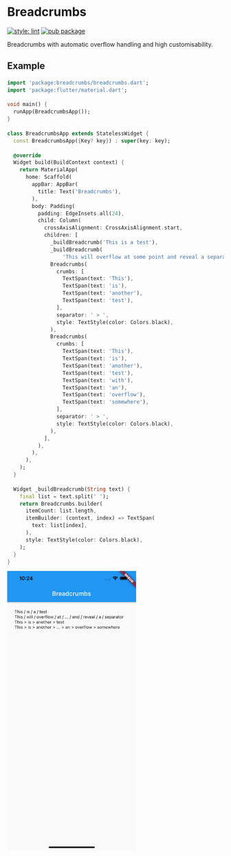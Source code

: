 # Breadcrumbs

[![style: lint](https://img.shields.io/badge/style-lint-4BC0F5.svg)](https://pub.dev/packages/lint)
[![pub package](https://img.shields.io/pub/v/breadcrumbs.svg)](https://pub.dartlang.org/packages/breadcrumbs)

Breadcrumbs with automatic overflow handling and high customisability.

## Example
```dart
import 'package:breadcrumbs/breadcrumbs.dart';
import 'package:flutter/material.dart';

void main() {
  runApp(BreadcrumbsApp());
}

class BreadcrumbsApp extends StatelessWidget {
  const BreadcrumbsApp({Key? key}) : super(key: key);

  @override
  Widget build(BuildContext context) {
    return MaterialApp(
      home: Scaffold(
        appBar: AppBar(
          title: Text('Breadcrumbs'),
        ),
        body: Padding(
          padding: EdgeInsets.all(24),
          child: Column(
            crossAxisAlignment: CrossAxisAlignment.start,
            children: [
              _buildBreadcrumb('This is a test'),
              _buildBreadcrumb(
                  'This will overflow at some point and reveal a separator'),
              Breadcrumbs(
                crumbs: [
                  TextSpan(text: 'This'),
                  TextSpan(text: 'is'),
                  TextSpan(text: 'another'),
                  TextSpan(text: 'test'),
                ],
                separator: ' > ',
                style: TextStyle(color: Colors.black),
              ),
              Breadcrumbs(
                crumbs: [
                  TextSpan(text: 'This'),
                  TextSpan(text: 'is'),
                  TextSpan(text: 'another'),
                  TextSpan(text: 'test'),
                  TextSpan(text: 'with'),
                  TextSpan(text: 'an'),
                  TextSpan(text: 'overflow'),
                  TextSpan(text: 'somewhere'),
                ],
                separator: ' > ',
                style: TextStyle(color: Colors.black),
              ),
            ],
          ),
        ),
      ),
    );
  }

  Widget _buildBreadcrumb(String text) {
    final list = text.split(' ');
    return Breadcrumbs.builder(
      itemCount: list.length,
      itemBuilder: (context, index) => TextSpan(
        text: list[index],
      ),
      style: TextStyle(color: Colors.black),
    );
  }
}
```

<img src="https://raw.githubusercontent.com/DevNico/flutter_breadcrumbs/main/assets/example.png" width="300px" />
